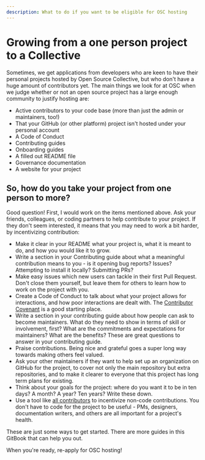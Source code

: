 ```yaml
---
description: What to do if you want to be eligible for OSC hosting
---
```


# Growing from a one person project to a Collective

Sometimes, we get applications from developers who are keen to have their personal projects hosted by Open Source Collective, but who don't have a huge amount of contributors yet. The main things we look for at OSC when we judge whether or not an open source project has a large enough community to justify hosting are:

* Active contributors to your code base (more than just the admin or maintainers, too!)
* That your GitHub (or other platform) project isn't hosted under your personal account
* A Code of Conduct
* Contributing guides
* Onboarding guides
* A filled out README file
* Governance documentation
* A website for your project

## So, how do you take your project from one person to more?&#x20;

Good question! First, I would work on the items mentioned above. Ask your friends, colleagues, or coding partners to help contribute to your project. If they don't seem interested, it means that you may need to work a bit harder, by incentivizing contribution:

* Make it clear in your README what your project is, what it is meant to do, and how you would like it to grow.
* Write a section in your Contributing guide about what a meaningful contribution means to you - is it opening bug reports? Issues? Attempting to install it locally? Submitting PRs?
* Make easy issues which new users can tackle in their first Pull Request. Don't close them yourself, but leave them for others to learn how to work on the project with you.
* Create a Code of Conduct to talk about what your project allows for interactions, and how poor interactions are dealt with. The [Contributor Covenant](https://www.contributor-covenant.org/) is a good starting place.
* Write a section in your contributing guide about how people can ask to become maintainers. What do they need to show in terms of skill or involvement, first? What are the commitments and expectations for maintainers? What are the benefits? These are great questions to answer in your contributing guide.
* Praise contributions. Being nice and grateful goes a super long way towards making others feel valued.
* Ask your other maintainers if they want to help set up an organization on GitHub for the project, to cover not only the main repository but extra repositories, and to make it clearer to everyone that this project has long term plans for existing.
* Think about your goals for the project: where do you want it to be in ten days? A month? A year? Ten years? Write these down.
* Use a tool like [all contributors](https://allcontributors.org/) to incentivize non-code contributions. You don't have to code for the project to be useful - PMs, designers, documentation writers, and others are all important for a project's health.&#x20;

These are just some ways to get started. There are more guides in this GitBook that can help you out.&#x20;

When you're ready, re-apply for OSC hosting!&#x20;

